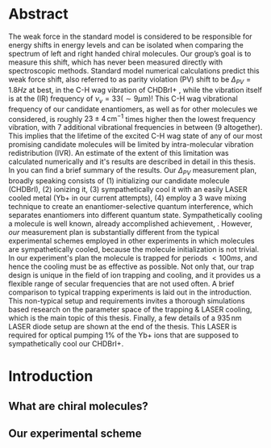 # Abstract
The weak force in the standard model is considered to be responsible for energy shifts in energy levels and can be isolated when comparing the spectrum of left and right handed chiral molecules. Our group’s goal is to measure this shift, which has never been measured directly with spectroscopic methods.
Standard model numerical calculations predict this weak force shift, also referred to as parity violation (PV) shift to be $\Delta_{PV} = 1.8Hz$ at best, in the C-H wag vibration of CHDBrI+ <!-- Cite-->, while the vibration itself is at the (IR) frequency of $\nu_v = 33 (\sim 9 \mu m)$! This C-H wag vibrational frequency of our candidate enantiomers, as well as for other molecules we considered, is roughly $23\pm 4 \,\mathrm{cm^{-1}}$ times higher then the lowest frequency vibration, with 7 additional vibrational frequencies in between (9 altogether). This implies that the lifetime of the excited C-H wag state of any of our most promising candidate molecules will be limited by intra-molecular vibration redistribution (IVR). An estimate of the extent of this limitation was calculated numerically and it's results are described in detail in this thesis. In <!-- cite https://doi.org/10.1063/5.0163641--> you can find a brief summary of the results.
Our $\Delta_{PV}$ measurement plan, broadly speaking consists of (1) initializing our candidate molecule (CHDBrI), (2) ionizing it, (3) sympathetically cool it with an easily LASER cooled metal (Yb+ in our current attempts), (4) employ a 3 wave mixing technique to create an enantiomer-selective quantum interference, which separates enantiomers into different quantum state. <!-- Cite Itay's thesis, or our group's articles, an article about sympathetic cooling--> Sympathetically cooling a molecule is well known, already accomplished achievement, <!-- Cite a few examples -->. However, _our_ measurement plan is substantially different from the typical experimental schemes employed in other experiments in which molecules are sympathetically cooled, because the molecule initialization is not trivial. In our experiment's plan the molecule is trapped for periods $<100ms$, and hence the cooling must be as effective as possible. Not only that, our trap design is unique in the field of ion trapping and cooling, and it provides us a flexible range of secular frequencies that are not used often. A brief comparison to typical trapping experiments is laid out in the introduction. <!--hyperlink--> This non-typical setup and requirements invites a thorough simulations based research on the parameter space of the trapping & LASER cooling, which is the main topic of this thesis.
Finally, a few details of a $935\,\mathrm{nm}$ LASER diode setup are shown at the end of the thesis. This LASER is required for optical pumping 1% of the Yb+ ions that are supposed to sympathetically cool our CHDBrI+.
# Introduction
## What are chiral molecules?
<!-- Slightly copy from Itay Erez's thesis? Or simply cite it? -->
<!-- Explain in more detail about our candidates and from there talk about IVR -->
## Our experimental scheme
<!-- Explain about our the general scheme, or cite something? -->
<!-- Explain about our ion trap in details, especially details relevant to the velocity / kinetic energy resolution required and hence the maximal temperatures required.-->
<!-- E -->
<!--stackedit_data:
eyJoaXN0b3J5IjpbLTQ0NjMxNTU2NywxMTM2ODk3OTI3LDI0OD
gzNTIyOSwtNTUwMzI1NDEzLC0xMTI2MzM5OTk0LDEwMDU3ODY3
NzgsLTEzNDcxMDcwNTcsLTYwNDA2MzAxLC0zNjg2NjA4ODcsLT
EyNjEyMzAwMzcsNTQxNTA1NDgwLDE3NjQ3NDU5MzksMTEzNjMz
MDk0NCwtMTk2MzE3ODA0LDc1ODA3NzY3NSwtMTg1NTIzMzk5Mi
wtMjA4ODc0NjYxMiwtMzMyNDU1MzYzXX0=
-->